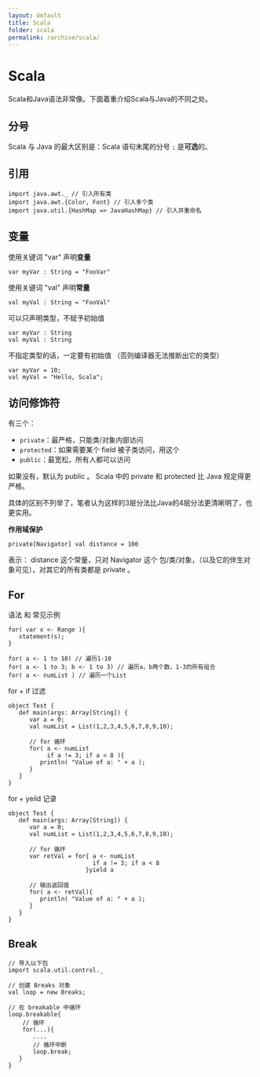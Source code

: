 ```yaml
---
layout: default
title: Scala
folder: scala
permalink: /archive/scala/
---
```


# Scala

Scala和Java语法非常像。下面着重介绍Scala与Java的不同之处。

## 分号

Scala 与 Java 的最大区别是：Scala 语句末尾的分号 `;` 是**可选**的。

## 引用

~~~
import java.awt._ // 引入所有类
import java.awt.{Color, Font} // 引入多个类
import java.util.{HashMap => JavaHashMap} // 引入并重命名
~~~

## 变量

使用关键词 "var" 声明**变量**

~~~
var myVar : String = "FooVar"
~~~

使用关键词 "val" 声明**常量**

~~~
val myVal : String = "FooVal"
~~~

可以只声明类型，不赋予初始值

~~~
var myVar : String
val myVal : String
~~~

不指定类型的话，一定要有初始值 （否则编译器无法推断出它的类型）

~~~
var myVar = 10;
val myVal = "Hello, Scala";
~~~

## 访问修饰符

有三个：

- `private`：最严格，只能类/对象内部访问
- `protected`：如果需要某个 field 被子类访问，用这个
- `public`：最宽松，所有人都可以访问

如果没有，默认为 public 。 Scala 中的 private 和 protected 比 Java 规定得更严格。

具体的区别不列举了，笔者认为这样的3层分法比Java的4层分法更清晰明了，也更实用。

**作用域保护**

~~~
private[Navigator] val distance = 100
~~~

表示： distance 这个常量，只对 Navigator 这个 包/类/对象，（以及它的伴生对象可见），对其它的所有类都是 private 。

## For

语法 和 常见示例

~~~
for( var x <- Range ){
   statement(s);
}

for( a <- 1 to 10) // 遍历1-10
for( a <- 1 to 3; b <- 1 to 3) // 遍历a，b两个数，1-3的所有组合
for( a <- numList ) // 遍历一个List
~~~

for + if 过滤

~~~
object Test {
   def main(args: Array[String]) {
      var a = 0;
      val numList = List(1,2,3,4,5,6,7,8,9,10);

      // for 循环
      for( a <- numList
           if a != 3; if a < 8 ){
         println( "Value of a: " + a );
      }
   }
}
~~~

for + yeild 记录

~~~
object Test {
   def main(args: Array[String]) {
      var a = 0;
      val numList = List(1,2,3,4,5,6,7,8,9,10);

      // for 循环
      var retVal = for{ a <- numList
                        if a != 3; if a < 8
                      }yield a

      // 输出返回值
      for( a <- retVal){
         println( "Value of a: " + a );
      }
   }
}
~~~

## Break

~~~
// 导入以下包
import scala.util.control._

// 创建 Breaks 对象
val loop = new Breaks;

// 在 breakable 中循环
loop.breakable{
    // 循环
    for(...){
       ....
       // 循环中断
       loop.break;
   }
}
~~~
